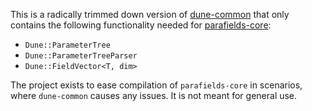 This is a radically trimmed down version of [dune-common](https://gitlab.dune-project.org/core/dune-common)
that only contains the following functionality needed for [parafields-core](https://github.com/parafields/parafields-core):

* `Dune::ParameterTree`
* `Dune::ParameterTreeParser`
* `Dune::FieldVector<T, dim>`

The project exists to ease compilation of `parafields-core` in scenarios, where `dune-common`
causes any issues. It is not meant for general use.
